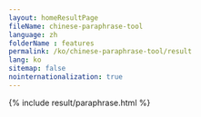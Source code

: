 ```yaml
---
layout: homeResultPage
fileName: chinese-paraphrase-tool
language: zh
folderName : features
permalink: /ko/chinese-paraphrase-tool/result
lang: ko
sitemap: false
nointernationalization: true
---
```

{% include result/paraphrase.html %}

<script src="/js/result/paraprashing.js" data-foldername="{{page.folderName}}" data-lang="{{page.lang}}"></script>